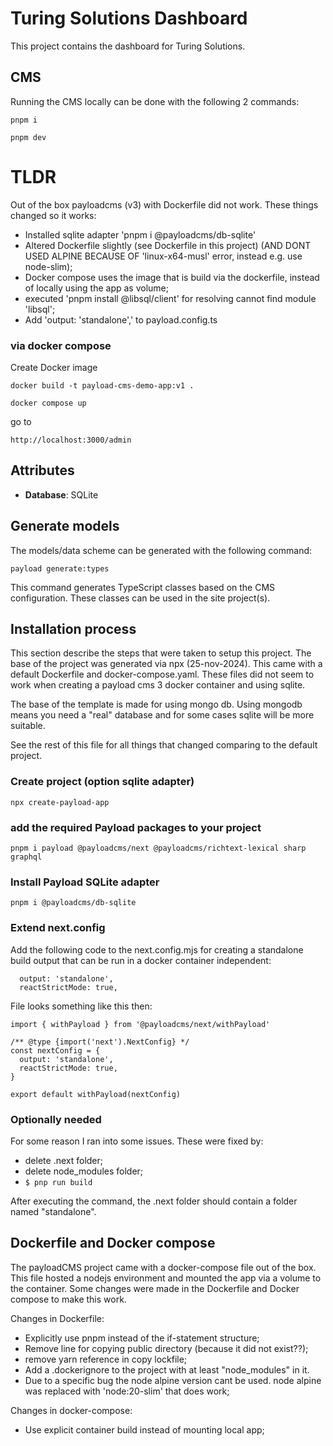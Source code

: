 # Turing Solutions Dashboard
This project contains the dashboard for Turing Solutions.

## CMS

Running the CMS locally can be done with the following 2 commands:

```
pnpm i
```

```
pnpm dev
```

# TLDR
Out of the box payloadcms (v3) with Dockerfile did not work. These things changed so it works:

- Installed sqlite adapter 'pnpm i @payloadcms/db-sqlite'
- Altered Dockerfile slightly (see Dockerfile in this project) (AND DONT USED ALPINE BECAUSE OF 'linux-x64-musl' error, instead e.g. use node-slim);
- Docker compose uses the image that is build via the dockerfile, instead of locally using the app as volume;
- executed 'pnpm install @libsql/client' for resolving cannot find module 'libsql';
- Add 'output: 'standalone',' to payload.config.ts

### via docker compose

Create Docker image
```
docker build -t payload-cms-demo-app:v1 .
```

```
docker compose up 
```

go to 
```
http://localhost:3000/admin
```


## Attributes

- **Database**: SQLite

## Generate models
The models/data scheme can be generated with the following command:
```
payload generate:types
```
This command generates TypeScript classes based on the CMS configuration. These classes can be used in the site project(s).

## Installation process
This section describe the steps that were taken to setup this project. The base of the project was generated via npx (25-nov-2024). 
This came with a default Dockerfile and docker-compose.yaml. These files did not seem to work when creating a payload cms 3 docker container and using sqlite. 

The base of the template is made for using mongo db. Using mongodb means you need a "real" database and for some cases sqlite will be more suitable.  

See the rest of this file for all things that changed comparing to the default project.

### Create project (option sqlite adapter)
```
npx create-payload-app
```

### add the required Payload packages to your project
```
pnpm i payload @payloadcms/next @payloadcms/richtext-lexical sharp graphql
```


### Install Payload SQLite adapter
```
pnpm i @payloadcms/db-sqlite
```


### Extend next.config
Add the following code to the next.config.mjs for creating a standalone build output that can be run in a docker container independent:
```
  output: 'standalone',
  reactStrictMode: true,  
```

File looks something like this then:
```
import { withPayload } from '@payloadcms/next/withPayload'

/** @type {import('next').NextConfig} */
const nextConfig = {
  output: 'standalone',
  reactStrictMode: true,  
}

export default withPayload(nextConfig)
```

### Optionally needed
For some reason I ran into some issues. These were fixed by:

- delete .next folder;
- delete node_modules folder;
- ```$ pnp run build```

After executing the command, the .next folder should contain a folder named "standalone".

## Dockerfile and Docker compose
The payloadCMS project came with a docker-compose file out of the box. This file hosted a nodejs environment and mounted the app via a volume to the container. Some changes were made in the Dockerfile and Docker compose to make this work. 

Changes in Dockerfile:
- Explicitly use pnpm instead of the if-statement structure;
- Remove line for copying public directory (because it did not exist??);
- remove yarn reference in copy lockfile;
- Add a .dockerignore to the project with at least "node_modules" in it.
- Due to a specific bug the node alpine version cant be used. node alpine was replaced with 'node:20-slim' that does work;



Changes in docker-compose:
- Use explicit container build instead of mounting local app;